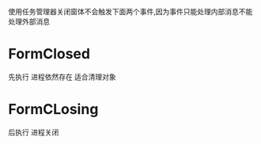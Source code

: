 使用任务管理器关闭窗体不会触发下面两个事件,因为事件只能处理内部消息不能处理外部消息

# FormClosed 

先执行 进程依然存在 适合清理对象

# FormCLosing	
后执行 进程关闭
